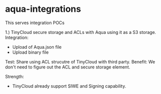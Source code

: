 # aqua-integrations
This serves integration POCs

1.) TinyCloud secure storage and ACLs with Aqua using it as a S3 storage.
Integration: 
- Upload of Aqua.json file 
- Upload binary file

Test: Share using ACL strucutre of TinyCloud with third party.
Benefit: We don't need to figure out the ACL and secure storage element.

Strength: 
- TinyCloud already support SIWE and Signing capability.